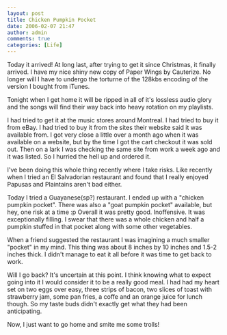 ```yaml
---
layout: post
title: Chicken Pumpkin Pocket
date: 2006-02-07 21:47
author: admin
comments: true
categories: [Life]
---
```

Today it arrived!  At long last, after trying to get it since Christmas, it finally arrived.  I have my nice shiny new copy of Paper Wings by Cauterize.  No longer will I have to undergo the torturne of the 128kbs encoding of the version I bought from iTunes.

Tonight when I get home it will be ripped in all of it&apos;s lossless audio glory and the songs will find their way back into heavy rotation on my playlists.  

I had tried to get it at the music stores around Montreal.  I had tried to buy it from eBay.  I had tried to buy it from the sites their website said it was available from.  I got very close a little over a month ago when it was available on a website, but by the time I got the cart checkout it was sold out.  Then on a lark I was checking the same site from work a week ago and it was listed.  So I hurried the hell up and ordered it.

I&apos;ve been doing this whole thing recently where I take risks.  Like recently when I tried an El Salvadorian restaurant and found that I really enjoyed Papusas and Plaintains aren&apos;t bad either. 

Today I tried a Guayanese(sp?) restaurant.  I ended up with a "chicken pumpkin pocket".  There was also a "goat pumpkin pocket" available, but hey, one risk at a time :p  Overall it was pretty good.  Inoffensive.  It was exceptionally filling.  I swear that there was a whole chicken and half a pumpkin stuffed in that pocket along with some other vegetables.

When a friend suggested the restaurant I was imagining a much smaller "pocket" in my mind.  This thing was about 8 inches by 10 inches and 1.5-2 inches thick.  I didn&apos;t manage to eat it all before it was time to get back to work.

Will I go back?  It&apos;s uncertain at this point.  I think knowing what to expect going into it I would consider it to be a really good meal.  I had had my heart set on two eggs over easy, three strips of bacon, two slices of toast with strawberry jam, some pan fries, a coffe and an orange juice for lunch though.  So my taste buds didn&apos;t exactly get what they had been anticipating.

Now, I just want to go home and smite me some trolls!
